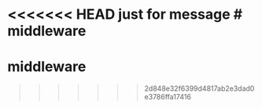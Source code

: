 <<<<<<< HEAD
just for message # middleware
=======
# middleware
>>>>>>> 2d848e32f6399d4817ab2e3dad0e3786ffa17416
